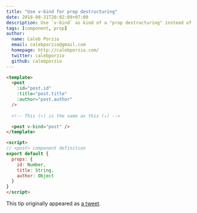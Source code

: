 ```yaml
---
title: "Use v-bind for prop destructuring"
date: 2018-08-31T20:02:09+07:00
description: Use `v-bind` as kind of a "prop destructuring" instead of passing multiple object properties into a component as props.
tags: [component, prop]
author:
  name: Caleb Porzio
  email: calebporzio@gmail.com
  homepage: http://calebporzio.com/
  twitter: calebporzio
  github: calebporzio
---
```


```html
<template>
  <post
    :id="post.id"
    :title="post.title"
    :author="post.author"
  />
  
  <!-- This (↑) is the same as this (↓) -->

  <post v-bind="post" />
</template>

<script>
// <post> component definition
export default {
  props: {
    id: Number,
    title: String,
    author: Object
  }
}
</script>
```

This tip originally appeared as [a tweet](https://twitter.com/calebporzio/status/1034846966730158080).
